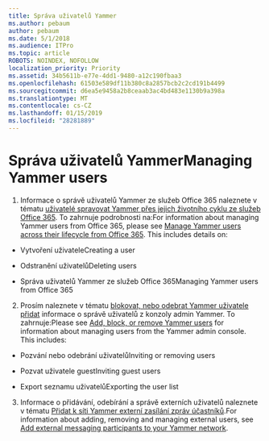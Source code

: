 ```yaml
---
title: Správa uživatelů Yammer
ms.author: pebaum
author: pebaum
ms.date: 5/1/2018
ms.audience: ITPro
ms.topic: article
ROBOTS: NOINDEX, NOFOLLOW
localization_priority: Priority
ms.assetid: 34b5611b-e77e-4dd1-9480-a12c190fbaa3
ms.openlocfilehash: 61503e589df11b380c8a2857bcb2c2cd191b4499
ms.sourcegitcommit: d6ea5e9458a2b8ceaab3ac4bd483e1130b9a398a
ms.translationtype: MT
ms.contentlocale: cs-CZ
ms.lasthandoff: 01/15/2019
ms.locfileid: "28281889"
---
```

# <a name="managing-yammer-users"></a><span data-ttu-id="6464d-102">Správa uživatelů Yammer</span><span class="sxs-lookup"><span data-stu-id="6464d-102">Managing Yammer users</span></span>

1. <span data-ttu-id="6464d-p101">Informace o správě uživatelů Yammer ze služeb Office 365 naleznete v tématu [uživatelé spravovat Yammer přes jejich životního cyklu ze služeb Office 365](https://support.office.com/article/6c4c8fff-6444-404a-bffc-f9da0bcc3039). To zahrnuje podrobnosti na:</span><span class="sxs-lookup"><span data-stu-id="6464d-p101">For information about managing Yammer users from Office 365, please see [Manage Yammer users across their lifecycle from Office 365](https://support.office.com/article/6c4c8fff-6444-404a-bffc-f9da0bcc3039). This includes details on:</span></span>
    
  - <span data-ttu-id="6464d-105">Vytvoření uživatele</span><span class="sxs-lookup"><span data-stu-id="6464d-105">Creating a user</span></span>
    
  - <span data-ttu-id="6464d-106">Odstranění uživatelů</span><span class="sxs-lookup"><span data-stu-id="6464d-106">Deleting users</span></span>
    
  - <span data-ttu-id="6464d-107">Správa uživatelů Yammer ze služeb Office 365</span><span class="sxs-lookup"><span data-stu-id="6464d-107">Managing Yammer users from Office 365</span></span>
    
2. <span data-ttu-id="6464d-p102">Prosím naleznete v tématu [blokovat, nebo odebrat Yammer uživatele přidat](http://alchemyportal.azurewebsites.net/Rule/ManageYammer%20users%20across%20their%20lifecycle%20from%20Office%20365) informace o správě uživatelů z konzoly admin Yammer. To zahrnuje:</span><span class="sxs-lookup"><span data-stu-id="6464d-p102">Please see [Add, block, or remove Yammer users](http://alchemyportal.azurewebsites.net/Rule/ManageYammer%20users%20across%20their%20lifecycle%20from%20Office%20365) for information about managing users from the Yammer admin console. This includes:</span></span> 
    
  - <span data-ttu-id="6464d-110">Pozvání nebo odebrání uživatelů</span><span class="sxs-lookup"><span data-stu-id="6464d-110">Inviting or removing users</span></span>
    
  - <span data-ttu-id="6464d-111">Pozvat uživatele guest</span><span class="sxs-lookup"><span data-stu-id="6464d-111">Inviting guest users</span></span>
    
  - <span data-ttu-id="6464d-112">Export seznamu uživatelů</span><span class="sxs-lookup"><span data-stu-id="6464d-112">Exporting the user list</span></span>
    
3. <span data-ttu-id="6464d-113">Informace o přidávání, odebírání a správě externích uživatelů naleznete v tématu [Přidat k síti Yammer externí zasílání zpráv účastníků](https://support.office.com/article/423653bb-86b2-4eac-9d7e-dca121f7c16c).</span><span class="sxs-lookup"><span data-stu-id="6464d-113">For information about adding, removing and managing external users, see [Add external messaging participants to your Yammer network](https://support.office.com/article/423653bb-86b2-4eac-9d7e-dca121f7c16c).</span></span>
    

